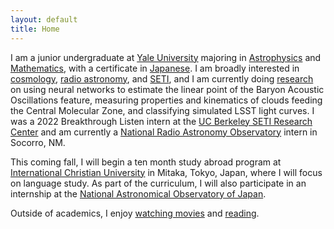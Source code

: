 ```yaml
---
layout: default
title: Home
---
```


I am a junior undergraduate at [Yale University](https://www.yale.edu/) majoring in [Astrophysics](https://astronomy.yale.edu/) and [Mathematics](https://math.yale.edu/), with a certificate in [Japanese](https://eall.yale.edu/). I am broadly interested in [cosmology](/cosmology), [radio astronomy](/radio_astronomy), and [SETI](/seti), and I am currently doing [research](/research) on using neural networks to estimate the linear point of the Baryon Acoustic Oscillations feature, measuring properties and kinematics of clouds feeding the Central Molecular Zone, and classifying simulated LSST light curves. I was a 2022 Breakthrough Listen intern at the [UC Berkeley SETI Research Center](https://seti.berkeley.edu/listen/) and am currently a [National Radio Astronomy Observatory](https://public.nrao.edu/) intern in Socorro, NM. 

This coming fall, I will begin a ten month study abroad program at [International Christian University](https://www.icu.ac.jp/en/) in Mitaka, Tokyo, Japan, where I will focus on language study. As part of the curriculum, I will also participate in an internship at the [National Astronomical Observatory of Japan](https://www.nao.ac.jp/en/).

Outside of academics, I enjoy [watching movies](https://letterboxd.com/anilipour/) and [reading](https://www.goodreads.com/review/list/35239876-andy?shelf=read).